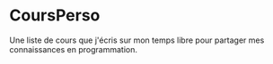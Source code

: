 # CoursPerso
Une liste de cours que j'écris sur mon temps libre pour partager mes connaissances en programmation.
